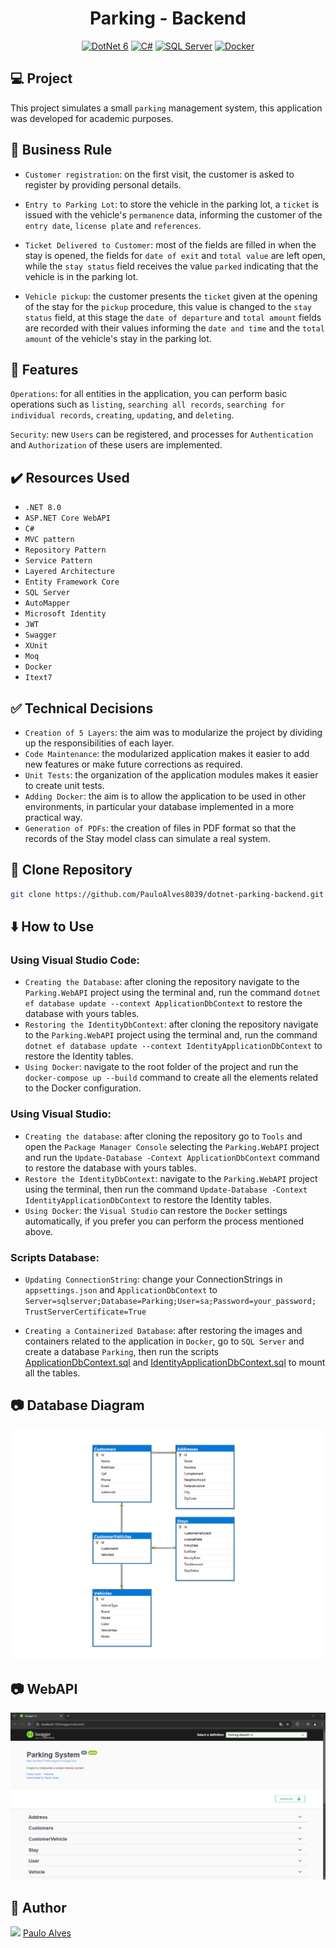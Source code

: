 <h1 align="center">Parking - Backend</h1>

<p align="center">
  <a href="https://learn.microsoft.com/pt-br/dotnet/"><img alt="DotNet 6" src="https://img.shields.io/badge/.NET-5C2D91?logo=.net&logoColor=white&style=for-the-badge" /></a>
  <a href="https://learn.microsoft.com/pt-br/dotnet/csharp/programming-guide/"><img alt="C#" src="https://img.shields.io/badge/C%23-239120?logo=c-sharp&logoColor=white&style=for-the-badge" /></a>
  <a href="https://www.microsoft.com/pt-br/sql-server/sql-server-downloads"><img alt="SQL Server" src="https://img.shields.io/badge/Microsoft%20SQL%20Server-CC2927?style=for-the-badge&logo=microsoft%20sql%20server&logoColor=white" /></a>
  <a href="https://www.docker.com/"><img alt="Docker" src="https://img.shields.io/badge/docker-%230db7ed.svg?style=for-the-badge&logo=docker&logoColor=white" /></a>
</p>

## :computer: Project

This project simulates a small `parking` management system, this application was developed for academic purposes.

## :blue_book: Business Rule

- `Customer registration`: on the first visit, the customer is asked to register by providing personal details. 

- `Entry to Parking Lot`: to store the vehicle in the parking lot, a `ticket` is issued with the vehicle's `permanence` data, informing the customer of the `entry date`, `license plate` and `references`.

- `Ticket Delivered to Customer`: most of the fields are filled in when the stay is opened, the fields for `date of exit` and `total value` are left open, while the `stay status` field receives the value `parked` indicating that the vehicle is in the parking lot.

- `Vehicle pickup`: the customer presents the `ticket` given at the opening of the stay for the `pickup` procedure, this value is changed to the `stay status` field, at this stage the `date of departure` and `total amount` fields are recorded with their values informing the `date and time` and the `total amount` of the vehicle's stay in the parking lot.  

## :hammer: Features

`Operations`: for all entities in the application, you can perform basic operations such as `listing`, `searching all records`, `searching for individual records`, `creating`, `updating`, and `deleting`.

`Security`: new `Users` can be registered, and processes for `Authentication` and `Authorization` of these users are implemented.

## ✔️ Resources Used

- `.NET 8.0`
- `ASP.NET Core WebAPI`
- `C#`
- `MVC pattern`
- `Repository Pattern`
- `Service Pattern`
- `Layered Architecture`
- `Entity Framework Core`
- `SQL Server`
- `AutoMapper`
- `Microsoft Identity`
- `JWT`
- `Swagger`
- `XUnit`
- `Moq`
- `Docker`
- `Itext7`

## :white_check_mark: Technical Decisions

- `Creation of 5 Layers`: the aim was to modularize the project by dividing up the responsibilities of each layer.
- `Code Maintenance`: the modularized application makes it easier to add new features or make future corrections as required.
- `Unit Tests`: the organization of the application modules makes it easier to create unit tests.
- `Adding Docker`: the aim is to allow the application to be used in other environments, in particular your database implemented in a more practical way.
- `Generation of PDFs`: the creation of files in PDF format so that the records of the Stay model class can simulate a real system.   

## :floppy_disk: Clone Repository

```bash
git clone https://github.com/PauloAlves8039/dotnet-parking-backend.git
```

## :arrow_down: How to Use

### Using Visual Studio Code:

- `Creating the Database`: after cloning the repository navigate to the `Parking.WebAPI` project using the terminal and, run the command `dotnet ef database update --context ApplicationDbContext` to restore the database with yours tables.
- `Restoring the IdentityDbContext`: after cloning the repository navigate to the `Parking.WebAPI` project using the terminal and, run the command `dotnet ef database update --context IdentityApplicationDbContext` to restore the Identity tables.
- `Using Docker`: navigate to the root folder of the project and run the `docker-compose up --build` command to create all the elements related to the Docker configuration.

### Using Visual Studio:

- `Creating the database`: after cloning the repository go to `Tools` and open the `Package Manager Console` selecting the `Parking.WebAPI` project and run the `Update-Database -Context ApplicationDbContext` command to restore the database with yours tables.
- `Restore the IdentityDbContext`: navigate to the `Parking.WebAPI` project using the terminal, then run the command `Update-Database -Context IdentityApplicationDbContext` to restore the Identity tables.
- `Using Docker`: the `Visual Studio` can restore the `Docker` settings automatically, if you prefer you can perform the process mentioned above. 

### Scripts Database:

- `Updating ConnectionString`: change your ConnectionStrings in `appsettings.json` and `ApplicationDbContext` to `Server=sqlserver;Database=Parking;User=sa;Password=your_password; TrustServerCertificate=True` 

- `Creating a Containerized Database`: after restoring the images and containers related to the application in `Docker`, go to `SQL Server` and create a database `Parking`, then run the scripts 
[ApplicationDbContext.sql](https://github.com/PauloAlves8039/dotnet-parking-backend/blob/master/src/Parking.WebAPI/Resources/Scripts/ApplicationDbContext.sql) 
and [IdentityApplicationDbContext.sql](https://github.com/PauloAlves8039/dotnet-parking-backend/blob/master/src/Parking.WebAPI/Resources/Scripts/IdentityApplicationDbContext.sql) to mount all the tables.  

## :camera: Database Diagram

<p align="center"> <img src="https://github.com/PauloAlves8039/dotnet-parking-backend/blob/master/src/Parking.WebAPI/Resources/Images/screenshot1.png" /></p>

## :camera: WebAPI

<p align="center"> <img src="https://github.com/PauloAlves8039/dotnet-parking-backend/blob/master/src/Parking.WebAPI/Resources/Images/screenshot2.png" /></p>

## :boy: Author

<a href="https://github.com/PauloAlves8039"><img src="https://avatars.githubusercontent.com/u/57012714?v=4" width=70></a>
[Paulo Alves](https://github.com/PauloAlves8039)

